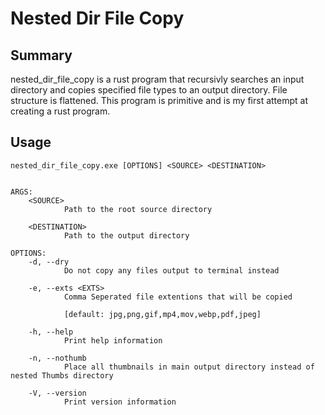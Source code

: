 # Nested Dir File Copy

## Summary
nested_dir_file_copy is a rust program that recursivly searches an input directory and copies specified file types to an output directory. File structure is flattened.
This program is primitive and is my first attempt at creating a rust program.

## Usage

``nested_dir_file_copy.exe [OPTIONS] <SOURCE> <DESTINATION>``

```

ARGS:
    <SOURCE>
            Path to the root source directory

    <DESTINATION>
            Path to the output directory

OPTIONS:
    -d, --dry
            Do not copy any files output to terminal instead

    -e, --exts <EXTS>
            Comma Seperated file extentions that will be copied

            [default: jpg,png,gif,mp4,mov,webp,pdf,jpeg]

    -h, --help
            Print help information

    -n, --nothumb
            Place all thumbnails in main output directory instead of nested Thumbs directory

    -V, --version
            Print version information
```